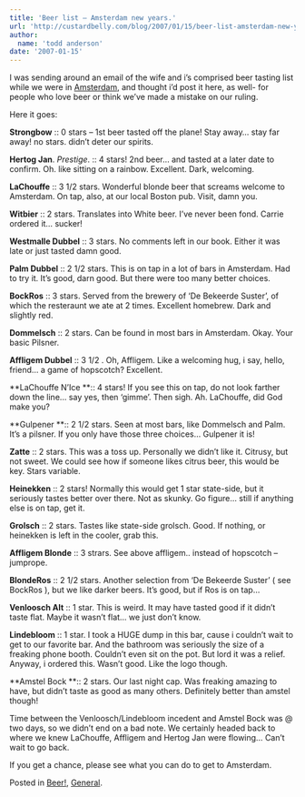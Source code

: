 ```yaml
---
title: 'Beer list – Amsterdam new years.'
url: 'http://custardbelly.com/blog/2007/01/15/beer-list-amsterdam-new-years/'
author:
  name: 'todd anderson'
date: '2007-01-15'
---
```


I was sending around an email of the wife and i’s comprised beer tasting list while we were in [Amsterdam](http://www.flickr.com/photos/91582541@N00/sets/72157594462173687/), and thought i’d post it here, as well- for people who love beer or think we’ve made a mistake on our ruling.

Here it goes:

**Strongbow** :: 0 stars – 1st beer tasted off the plane! Stay away… stay far away! no stars. didn’t deter our spirits.

**Hertog Jan**. _Prestige_. :: 4 stars! 2nd beer… and tasted at a later date to confirm. Oh. like sitting on a rainbow. Excellent. Dark, welcoming.

**LaChouffe** :: 3 1/2 stars. Wonderful blonde beer that screams welcome to Amsterdam. On tap, also, at our local Boston pub. Visit, damn you.

**Witbier** :: 2 stars. Translates into White beer. I’ve never been fond. Carrie ordered it… sucker!

**Westmalle Dubbel** :: 3 stars. No comments left in our book. Either it was late or just tasted damn good.

**Palm Dubbel** :: 2 1/2 stars. This is on tap in a lot of bars in Amsterdam. Had to try it. It’s good, darn good. But there were too many better choices.

**BockRos** :: 3 stars. Served from the brewery of ‘De Bekeerde Suster’, of which the resteraunt we ate at 2 times. Excellent homebrew. Dark and slightly red.

**Dommelsch** :: 2 stars. Can be found in most bars in Amsterdam. Okay. Your basic Pilsner.

**Affligem Dubbel** :: 3 1/2 . Oh, Affligem. Like a welcoming hug, i say, hello, friend… a game of hopscotch? Excellent.

**LaChouffe N’Ice **:: 4 stars! If you see this on tap, do not look farther down the line… say yes, then ‘gimme’. Then sigh. Ah. LaChouffe, did God make you?

**Gulpener **:: 2 1/2 stars. Seen at most bars, like Dommelsch and Palm. It’s a pilsner. If you only have those three choices… Gulpener it is!

**Zatte** :: 2 stars. This was a toss up. Personally we didn’t like it. Citrusy, but not sweet. We could see how if someone likes citrus beer, this would be key. Stars variable.

**Heinekken** :: 2 stars! Normally this would get 1 star state-side, but it seriously tastes better over there. Not as skunky. Go figure… still if anything else is on tap, get it.

**Grolsch** :: 2 stars. Tastes like state-side grolsch. Good. If nothing, or heinekken is left in the cooler, grab this.

**Affligem Blonde** :: 3 strars. See above affligem.. instead of hopscotch – jumprope.

**BlondeRos** :: 2 1/2 stars. Another selection from ‘De Bekeerde Suster’ ( see BockRos ), but we like darker beers. It’s good, but if Ros is on tap…

**Venloosch Alt** :: 1 star. This is weird. It may have tasted good if it didn’t taste flat. Maybe it wasn’t flat… we just don’t know.

**Lindebloom** :: 1 star. I took a HUGE dump in this bar, cause i couldn’t wait to get to our favorite bar. And the bathroom was seriously the size of a freaking phone booth. Couldn’t even sit on the pot. But lord it was a relief. Anyway, i ordered this. Wasn’t good. Like the logo though.

**Amstel Bock **:: 2 stars. Our last night cap. Was freaking amazing to have, but didn’t taste as good as many others. Definitely better than amstel though!

Time between the Venloosch/Lindebloom incedent and Amstel Bock was @ two days, so we didn’t end on a bad note. We certainly headed back to where we knew LaChouffe, Affligem and Hertog Jan were flowing… Can’t wait to go back.

If you get a chance, please see what you can do to get to Amsterdam.

Posted in [Beer!](http://custardbelly.com/blog/category/beer/), [General](http://custardbelly.com/blog/category/general/).

